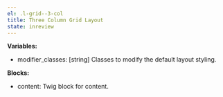 ```yaml
---
el: .l-grid--3-col
title: Three Column Grid Layout
state: inreview
---
```


__Variables:__
* modifier_classes: [string] Classes to modify the default layout styling.

__Blocks:__
* content: Twig block for content.
